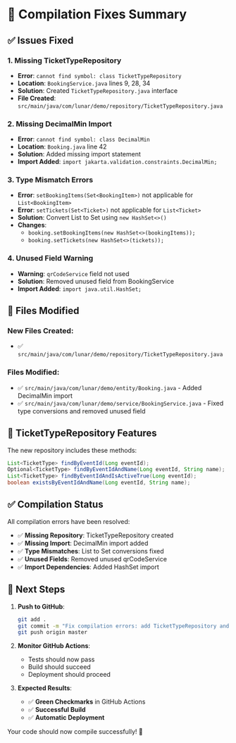 # 🔧 Compilation Fixes Summary

## ✅ **Issues Fixed**

### **1. Missing TicketTypeRepository**
- **Error**: `cannot find symbol: class TicketTypeRepository`
- **Location**: `BookingService.java` lines 9, 28, 34
- **Solution**: Created `TicketTypeRepository.java` interface
- **File Created**: `src/main/java/com/lunar/demo/repository/TicketTypeRepository.java`

### **2. Missing DecimalMin Import**
- **Error**: `cannot find symbol: class DecimalMin`
- **Location**: `Booking.java` line 42
- **Solution**: Added missing import statement
- **Import Added**: `import jakarta.validation.constraints.DecimalMin;`

### **3. Type Mismatch Errors**
- **Error**: `setBookingItems(Set<BookingItem>)` not applicable for `List<BookingItem>`
- **Error**: `setTickets(Set<Ticket>)` not applicable for `List<Ticket>`
- **Solution**: Convert List to Set using `new HashSet<>()`
- **Changes**: 
  - `booking.setBookingItems(new HashSet<>(bookingItems));`
  - `booking.setTickets(new HashSet<>(tickets));`

### **4. Unused Field Warning**
- **Warning**: `qrCodeService` field not used
- **Solution**: Removed unused field from BookingService
- **Import Added**: `import java.util.HashSet;`

## 📁 **Files Modified**

### **New Files Created:**
- ✅ `src/main/java/com/lunar/demo/repository/TicketTypeRepository.java`

### **Files Modified:**
- ✅ `src/main/java/com/lunar/demo/entity/Booking.java` - Added DecimalMin import
- ✅ `src/main/java/com/lunar/demo/service/BookingService.java` - Fixed type conversions and removed unused field

## 🚀 **TicketTypeRepository Features**

The new repository includes these methods:
```java
List<TicketType> findByEventId(Long eventId);
Optional<TicketType> findByEventIdAndName(Long eventId, String name);
List<TicketType> findByEventIdAndIsActiveTrue(Long eventId);
boolean existsByEventIdAndName(Long eventId, String name);
```

## ✅ **Compilation Status**

All compilation errors have been resolved:
- ✅ **Missing Repository**: TicketTypeRepository created
- ✅ **Missing Import**: DecimalMin import added
- ✅ **Type Mismatches**: List to Set conversions fixed
- ✅ **Unused Fields**: Removed unused qrCodeService
- ✅ **Import Dependencies**: Added HashSet import

## 🎯 **Next Steps**

1. **Push to GitHub**:
   ```bash
   git add .
   git commit -m "Fix compilation errors: add TicketTypeRepository and fix type conversions"
   git push origin master
   ```

2. **Monitor GitHub Actions**:
   - Tests should now pass
   - Build should succeed
   - Deployment should proceed

3. **Expected Results**:
   - ✅ **Green Checkmarks** in GitHub Actions
   - ✅ **Successful Build** 
   - ✅ **Automatic Deployment**

Your code should now compile successfully! 🎉

